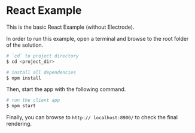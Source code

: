 # React Example

This is the basic React Example (without Electrode).

In order to run this example, open a terminal and browse to the root folder of the solution.

```sh
# `cd` to project directory
$ cd <project_dir>

# install all dependencies
$ npm install
```

Then, start the app with the following command.

```sh
# run the client app
$ npm start
```

Finally, you can browse to `http:// localhost:8900/` to check the final rendering.
